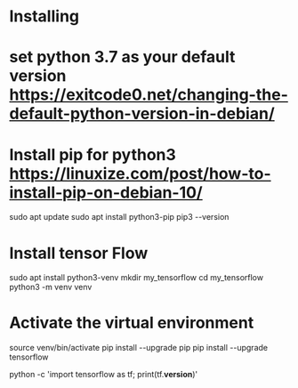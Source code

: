 # Installing 

# set python 3.7 as your default version https://exitcode0.net/changing-the-default-python-version-in-debian/ 

# Install pip for python3  https://linuxize.com/post/how-to-install-pip-on-debian-10/
sudo apt update
sudo apt install python3-pip
pip3 --version


# Install tensor Flow
sudo apt install python3-venv
mkdir my_tensorflow
cd my_tensorflow
python3 -m venv venv

# Activate the virtual environment
source venv/bin/activate
pip install --upgrade pip
pip install --upgrade tensorflow


python -c 'import tensorflow as tf; print(tf.__version__)'
